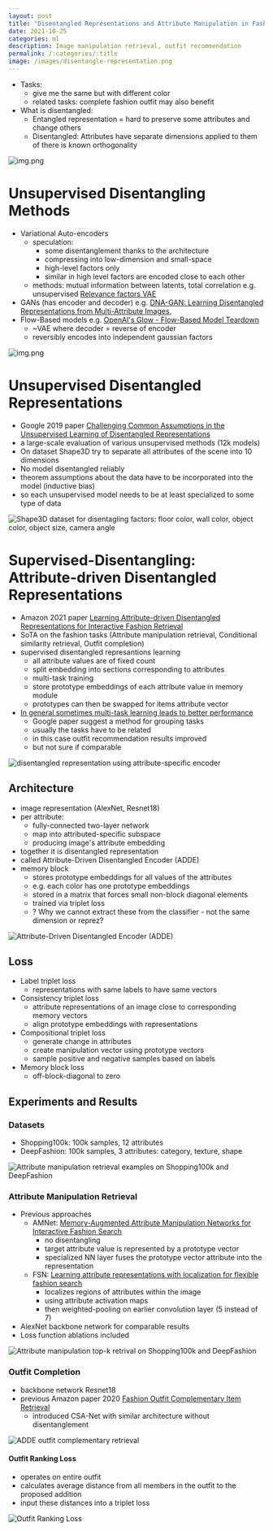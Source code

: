 ```yaml
---
layout: post
title: "Disentangled Representations and Attribute Manipulation in Fashion"
date: 2021-10-25
categories: ml
description: Image manipulation retrieval, outfit recommendation
permalink: /:categories/:title
image: /images/disentangle-representation.png
---
```


- Tasks:
  - give me the same but with different color
  - related tasks: complete fashion outfit may also benefit
- What is disentangled:
  - Entangled representation = hard to preserve some attributes and change others
  - Disentangled: Attributes have separate dimensions applied to them of there is known orthogonality

![img.png](../images/disentangle-representation.png)

# Unsupervised Disentangling Methods
- Variational Auto-encoders
  - speculation:
    - some disentanglement thanks to the architecture
    - compressing into low-dimension and small-space
    - high-level factors only
    - similar in high level factors are encoded close to each other
  - methods: mutual information between latents, total correlation e.g. unsupervised [Relevance factors VAE](https://arxiv.org/pdf/1902.01568v1.pdf)
- GANs (has encoder and decoder) e.g. [DNA-GAN: Learning Disentangled Representations from Multi-Attribute Images](https://arxiv.org/pdf/1711.05415.pdf),
- Flow-Based models e.g. [OpenAI's Glow - Flow-Based Model Teardown](/ml/openais-glow-flow-based-model-teardown)
  - ~VAE where decoder = reverse of encoder
  - reversibly encodes into independent gaussian factors

![img.png](../images/disentangle-smiling.png)

# Unsupervised Disentangled Representations
- Google 2019 paper [Challenging Common Assumptions in the Unsupervised Learning of Disentangled Representations](https://ai.googleblog.com/2019/04/evaluating-unsupervised-learning-of.html)
- a large-scale evaluation of various unsupervised methods (12k models)
- On dataset Shape3D try to separate all attributes of the scene into 10 dimensions 
- No model disentangled reliably
- theorem assumptions about the data have to be incorporated into the model (inductive bias)
- so each unsupervised model needs to be at least specialized to some type of data
 
![Shape3D dataset for disentagling factors: floor color, wall color, object color, object size, camera angle](../images/disentangled-shape3d.png)

# Supervised-Disentangling: Attribute-driven Disentangled Representations

- Amazon 2021 paper [Learning Attribute-driven Disentangled Representations for Interactive Fashion Retrieval](https://openaccess.thecvf.com/content/ICCV2021/papers/Hou_Learning_Attribute-Driven_Disentangled_Representations_for_Interactive_Fashion_Retrieval_ICCV_2021_paper.pdf)
- SoTA on the fashion tasks (Attribute manipulation retrieval, Conditional similarity retrieval, Outfit completion)
- supervised disentangled represantions learning
  - all attribute values are of fixed count
  - split embedding into sections corresponding to attributes
  - multi-task training
  - store prototype embeddings of each attribute value in memory module
  - prototypes can then be swapped for items attribute vector
- [In general sometimes multi-task learning leads to better performance](https://ai.googleblog.com/2021/10/deciding-which-tasks-should-train.html)
  - Google paper suggest a method for grouping tasks
  - usually the tasks have to be related
  - in this case outfit recommendation results improved
  - but not sure if comparable

![disentangled representation using attribute-specific encoder](../images/disentangled-encoder.png)


## Architecture

- image representation (AlexNet, Resnet18)
- per attribute:
  - fully-connected two-layer network
  - map into attributed-specific subspace
  - producing image's attribute embedding
- together it is disentangled representation
- called Attribute-Driven Disentangled Encoder (ADDE)
- memory block
  - stores prototype embeddings for all values of the attributes
  - e.g. each color has one prototype embeddings
  - stored in a matrix that forces small non-block diagonal elements
  - trained via triplet loss
  - ? Why we cannot extract these from the classifier - not the same dimension or reprez?

![Attribute-Driven Disentangled Encoder (ADDE)](../images/disentangle-architecture.png)

## Loss
- Label triplet loss
  - representations with same labels to have same vectors
- Consistency triplet loss
  - attribute representations of an image close to corresponding memory vectors
  - align prototype embeddings with representations
- Compositional triplet loss
  - generate change in attributes
  - create manipulation vector using prototype vectors
  - sample positive and negative samples based on labels
- Memory block loss
  - off-block-diagonal to zero


## Experiments and Results

### Datasets
- Shopping100k: 100k samples, 12 attributes
- DeepFashion: 100k samples, 3 attributes: category, texture, shape

![Attribute manipulation retrieval examples on Shopping100k and DeepFashion](../images/disentangle-retrival-examples.png)


### Attribute Manipulation Retrieval

- Previous approaches
  - AMNet: [Memory-Augmented Attribute Manipulation Networks for Interactive Fashion Search](https://openaccess.thecvf.com/content_cvpr_2017/papers/Zhao_Memory-Augmented_Attribute_Manipulation_CVPR_2017_paper.pdf)
    - no disentangling
    - target attribute value is represented by a prototype vector 
    - specialized NN layer fuses the prototype vector attribute into the representation
  - FSN: [Learning attribute representations with localization for flexible fashion search](https://openaccess.thecvf.com/content_cvpr_2018/papers/Ak_Learning_Attribute_Representations_CVPR_2018_paper.pdf)
    - localizes regions of attributes within the image
    - using attribute activation maps
    - then weighted-pooling on earlier convolution layer (5 instead of 7)
- AlexNet backbone network for comparable results
- Loss function ablations included

![Attribute manipulation top-k retrival on Shopping100k and DeepFashion](../images/disentangle-retrival-results.png)


### Outfit Completion
- backbone network Resnet18
- previous Amazon paper 2020 [Fashion Outfit Complementary Item Retrieval](https://openaccess.thecvf.com/content_CVPR_2020/papers/Lin_Fashion_Outfit_Complementary_Item_Retrieval_CVPR_2020_paper.pdf)
  - introduced CSA-Net with similar architecture without disentanglement

![ADDE outfit complementary retrieval](../images/disentangle-outfit-retrieval.png)

#### Outfit Ranking Loss
  - operates on entire outfit
  - calculates average distance from all members in the outfit to the proposed addition
  - input these distances into a triplet loss

![Outfit Ranking Loss](../images/disentange-outfit-ranking-loss.png)